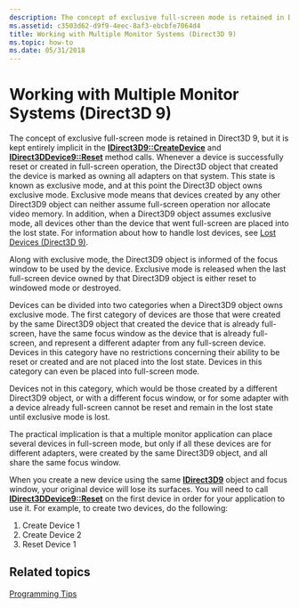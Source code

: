 ```yaml
---
description: The concept of exclusive full-screen mode is retained in Direct3D 9, but it is kept entirely implicit in the IDirect3D9::CreateDevice and IDirect3DDevice9::Reset method calls.
ms.assetid: c3503d62-d9f9-4eec-8af3-ebcbfe7064d4
title: Working with Multiple Monitor Systems (Direct3D 9)
ms.topic: how-to
ms.date: 05/31/2018
---
```


# Working with Multiple Monitor Systems (Direct3D 9)

The concept of exclusive full-screen mode is retained in Direct3D 9, but it is kept entirely implicit in the [**IDirect3D9::CreateDevice**](/windows/desktop/api) and [**IDirect3DDevice9::Reset**](/windows/win32/api/d3d9helper/nf-d3d9helper-idirect3ddevice9-reset) method calls. Whenever a device is successfully reset or created in full-screen operation, the Direct3D object that created the device is marked as owning all adapters on that system. This state is known as exclusive mode, and at this point the Direct3D object owns exclusive mode. Exclusive mode means that devices created by any other Direct3D9 object can neither assume full-screen operation nor allocate video memory. In addition, when a Direct3D9 object assumes exclusive mode, all devices other than the device that went full-screen are placed into the lost state. For information about how to handle lost devices, see [Lost Devices (Direct3D 9)](lost-devices.md).

Along with exclusive mode, the Direct3D9 object is informed of the focus window to be used by the device. Exclusive mode is released when the last full-screen device owned by that Direct3D9 object is either reset to windowed mode or destroyed.

Devices can be divided into two categories when a Direct3D9 object owns exclusive mode. The first category of devices are those that were created by the same Direct3D9 object that created the device that is already full-screen, have the same focus window as the device that is already full-screen, and represent a different adapter from any full-screen device. Devices in this category have no restrictions concerning their ability to be reset or created and are not placed into the lost state. Devices in this category can even be placed into full-screen mode.

Devices not in this category, which would be those created by a different Direct3D9 object, or with a different focus window, or for some adapter with a device already full-screen cannot be reset and remain in the lost state until exclusive mode is lost.

The practical implication is that a multiple monitor application can place several devices in full-screen mode, but only if all these devices are for different adapters, were created by the same Direct3D9 object, and all share the same focus window.

When you create a new device using the same [**IDirect3D9**](/windows/desktop/api) object and focus window, your original device will lose its surfaces. You will need to call [**IDirect3DDevice9::Reset**](/windows/win32/api/d3d9helper/nf-d3d9helper-idirect3ddevice9-reset) on the first device in order for your application to use it. For example, to create two devices, do the following:

1.  Create Device 1
2.  Create Device 2
3.  Reset Device 1

## Related topics

<dl> <dt>

[Programming Tips](programming-tips.md)
</dt> </dl>

 

 

